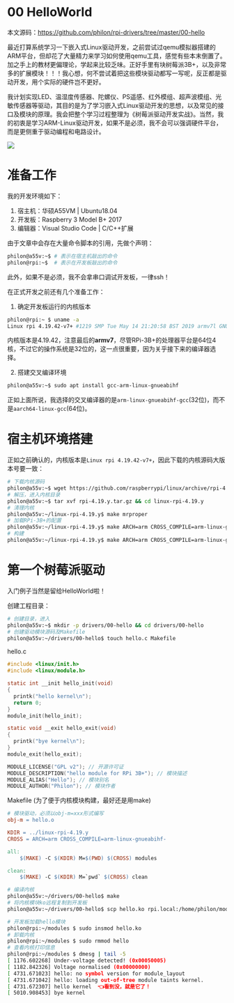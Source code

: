 # 00 HelloWorld

本文源码：https://github.com/philon/rpi-drivers/tree/master/00-hello

最近打算系统学习一下嵌入式Linux驱动开发，之前尝试过qemu模拟器搭建的ARM平台，但却花了大量精力来学习如何使用qemu工具，感觉有些本末倒置了。加之手上的教材更偏理论，学起来比较乏味。正好手里有块树莓派3B+，以及非常多的扩展模块！！！我心想，何不尝试着把这些模块驱动都写一写呢，反正都是驱动开发，用个实际的硬件岂不更好。

我计划实现LED、温湿度传感器、陀螺仪、PS遥感、红外模组、超声波模组、光敏传感器等驱动，其目的是为了学习嵌入式Linux驱动开发的思想，以及常见的接口及模块的原理。我会把整个学习过程整理为《树莓派驱动开发实战》。当然，我的初衷是学习ARM-Linux驱动开发，如果不是必须，我不会可以强调硬件平台，而是更侧重于驱动编程和电路设计。

![](https://i.loli.net/2019/07/12/5d28aa437927829767.jpg)

# 准备工作

我的开发环境如下：
1. 宿主机：华硕A55VM | Ubuntu18.04
2. 开发板：Raspberry 3 Model B+ 2017
3. 编辑器：Visual Studio Code | C/C++扩展

由于文章中会存在大量命令脚本的引用，先做个声明：
```sh
philon@a55v:~$ # 表示在宿主机敲出的命令
philon@rpi:~$  # 表示在开发板敲出的命令
```

此外，如果不是必须，我不会拿串口调试开发板，一律ssh！

在正式开发之前还有几个准备工作：
1. 确定开发板运行的内核版本
```sh
philon@rpi:~ $ uname -a
Linux rpi 4.19.42-v7+ #1219 SMP Tue May 14 21:20:58 BST 2019 armv7l GNU/Linux
```
内核版本是4.19.42，注意最后的**armv7**，尽管RPi-3B+的处理器平台是64位4核，不过它的操作系统是32位的，这一点很重要，因为关乎接下来的编译器选择。

2. 搭建交叉编译环境
```sh
philon@a55v:~$ sudo apt install gcc-arm-linux-gnueabihf
```
正如上面所说，我选择的交叉编译器的是`arm-linux-gnueabihf-gcc`(32位)，而不是`aarch64-linux-gcc`(64位)。

# 宿主机环境搭建

正如之前确认的，内核版本是`Linux rpi 4.19.42-v7+`，因此下载的内核源码大版本号要一致：

```sh
# 下载内核源码
philon@a55v:~$ wget https://github.com/raspberrypi/linux/archive/rpi-4.19.y.tar.gz
# 解压，进入内核目录
philon@a55v:~$ tar xvf rpi-4.19.y.tar.gz && cd linux-rpi-4.19.y
# 清理内核
philon@a55v:~/linux-rpi-4.19.y$ make mrproper
# 加载RPi-3B+的配置
philon@a55v:~/linux-rpi-4.19.y$ make ARCH=arm CROSS_COMPILE=arm-linux-gnueabihf- bcm2709_defconfig
# 构建
philon@a55v:~/linux-rpi-4.19.y$ make ARCH=arm CROSS_COMPILE=arm-linux-gnueabihf- modules_prepare -j8
```

# 第一个树莓派驱动

入门例子当然是留给HelloWorld啦！

创建工程目录：
```sh
# 创建目录，进入
philon@a55v:~$ mkdir -p drivers/00-hello && cd drivers/00-hello
# 创建驱动模块源码及Makefile
philon@a55v:~/drivers/00-hello$ touch hello.c Makefile
```

hello.c
```c
#include <linux/init.h>
#include <linux/module.h>

static int __init hello_init(void)
{
  printk("hello kernel\n");
  return 0;
}
module_init(hello_init);

static void __exit hello_exit(void)
{
  printk("bye kernel\n");
}
module_exit(hello_exit);

MODULE_LICENSE("GPL v2"); // 开源许可证
MODULE_DESCRIPTION("hello module for RPi 3B+"); // 模块描述
MODULE_ALIAS("Hello"); // 模块别名
MODULE_AUTHOR("Philon"); // 模块作者
```

Makefile (为了便于内核模块构建，最好还是用make)
```Makefile
# 模块驱动，必须以obj-m=xxx形式编写
obj-m = hello.o

KDIR = ../linux-rpi-4.19.y
CROSS = ARCH=arm CROSS_COMPILE=arm-linux-gnueabihf-

all:
	$(MAKE) -C $(KDIR) M=$(PWD) $(CROSS) modules

clean:
	$(MAKE) -C $(KDIR) M=`pwd` $(CROSS) clean
````

```sh
# 编译内核
philon@a55v:~/drivers/00-hello$ make
# 将内核模块ko远程复制到开发板
philon@a55v:~/drivers/00-hello$ scp hello.ko rpi.local:/home/philon/modules/

# 开发板加载hello模块
philon@rpi:~/modules $ sudo insmod hello.ko
# 卸载内核
philon@rpi:~/modules $ sudo rmmod hello
# 查看内核打印信息
philon@rpi:~/modules $ dmesg | tail -5
[ 1176.602268] Under-voltage detected! (0x00050005)
[ 1182.842326] Voltage normalised (0x00000000)
[ 4731.671023] hello: no symbol version for module_layout
[ 4731.671042] hello: loading out-of-tree module taints kernel.
[ 4731.672307] hello kernel  👈看到没，就是它了！
[ 5010.908453] bye kernel
```
